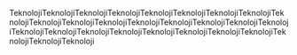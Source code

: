 TeknolojiTeknolojiTeknolojiTeknolojiTeknolojiTeknolojiTeknolojiTeknolojiTeknolojiTeknolojiTeknolojiTeknolojiTeknolojiTeknolojiTeknolojiTeknolojiTeknolojiTeknolojiTeknolojiTeknolojiTeknolojiTeknolojiTeknolojiTeknolojiTeknolojiTeknolojiTeknolojiTeknoloji
